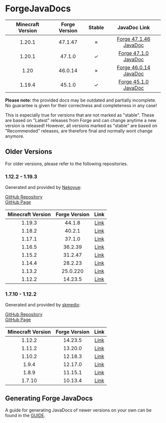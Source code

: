 # ForgeJavaDocs

| **Minecraft Version** | **Forge Version** | **Stable** | **JavaDoc Link** |
|:---:|:---:|:---:|:---:|
| 1.20.1 | 47.1.47 | ✗ | [Forge 47.1.46 JavaDoc](https://mcstreetguy.github.io/ForgeJavaDocs/1.20.1-latest/) |
| 1.20.1 | 47.1.0 | ✓ | [Forge 47.1.0 JavaDoc](https://mcstreetguy.github.io/ForgeJavaDocs/1.20.1-47.1.0/) |
| 1.20 | 46.0.14 | ✗ | [Forge 46.0.14 JavaDoc](https://mcstreetguy.github.io/ForgeJavaDocs/1.20-46.0.14/) |
| 1.19.4 | 45.1.0 | ✓ | [Forge 45.1.0 JavaDoc](https://mcstreetguy.github.io/ForgeJavaDocs/1.19.4-45.1.0/) |

**Please note:** the provided docs may be outdated and partially incomplete.  
No guarantee is given for their correctness and completeness in any case!

This is especially true for versions that are not marked as "stable".
These are based on "Latest" releases from Forge and can change anytime a new
version is released! However, all versions marked as "stable" are based on
"Recommended" releases, are therefore final and normally wont change anymore.

## Older Versions

For older versions, please refer to the following repositories.

### 1.12.2 - 1.19.3

Generated and provided by [Nekoyue](https://github.com/Nekoyue):

[GitHub Repository](https://github.com/Nekoyue/ForgeJavaDocs-NG)  
[GitHub Page](https://nekoyue.github.io/ForgeJavaDocs-NG/)

| **Minecraft Version** | **Forge Version** | **Link** |
|:---:|:---:|:---:|
| 1.19.3 | 44.1.8 | [Link](https://nekoyue.github.io/ForgeJavaDocs-NG/javadoc/1.19.3/) |
| 1.18.2 | 40.2.1 | [Link](https://nekoyue.github.io/ForgeJavaDocs-NG/javadoc/1.18.2/) |
| 1.17.1 | 37.1.0 | [Link](https://nekoyue.github.io/ForgeJavaDocs-NG/javadoc/1.17.1/) |
| 1.16.5 | 36.2.39 | [Link](https://nekoyue.github.io/ForgeJavaDocs-NG/javadoc/1.16.5/) |
| 1.15.2 | 31.2.47 | [Link](https://nekoyue.github.io/ForgeJavaDocs-NG/javadoc/1.15.2/) |
| 1.14.4 | 28.2.23 | [Link](https://nekoyue.github.io/ForgeJavaDocs-NG/javadoc/1.14.4/) |
| 1.13.2 | 25.0.220 | [Link](https://nekoyue.github.io/ForgeJavaDocs-NG/javadoc/1.13.2/) |
| 1.12.2 | 14.23.5 | [Link](https://nekoyue.github.io/ForgeJavaDocs-NG/javadoc/1.12.2/) |

### 1.7.10 - 1.12.2

Generated and provided by [skmedix](https://github.com/skmedix):

[GitHub Repository](https://github.com/skmedix/ForgeJavaDocs)  
[GitHub Page](https://skmedix.github.io/ForgeJavaDocs/)

| **Minecraft Version** | **Forge Version** | **Link** |
|:---:|:---:|:---:|
| 1.12.2 | 14.23.5 | [Link](https://skmedix.github.io/ForgeJavaDocs/javadoc/forge/1.12.2-14.23.5.2859/) |
| 1.11.2 | 13.20.0 | [Link](https://skmedix.github.io/ForgeJavaDocs/javadoc/forge/1.11.2-13.20.0.2228/) |
| 1.10.2 | 12.18.3 | [Link](https://skmedix.github.io/ForgeJavaDocs/javadoc/forge/1.10.2-12.18.3.2185/) |
| 1.9.4 | 12.17.0 | [Link](https://skmedix.github.io/ForgeJavaDocs/javadoc/forge/1.9.4-12.17.0.2051/) |
| 1.8.9 | 11.15.1 | [Link](https://skmedix.github.io/ForgeJavaDocs/javadoc/forge/1.8.9-11.15.1.2318/) |
| 1.7.10 | 10.13.4 | [Link](https://skmedix.github.io/ForgeJavaDocs/javadoc/forge/1.7.10-10.13.4.1614/) |

## Generating Forge JavaDocs

A guide for generating JavaDocs of newer versions on your own can be found in the [GUIDE](/GUIDE.md).
